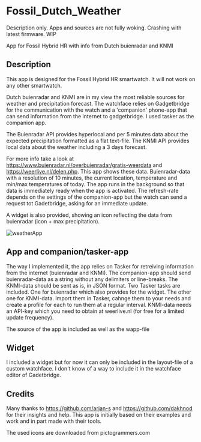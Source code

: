 # Fossil_Dutch_Weather
Description only. Apps and sources are not fully woking. Crashing with latest firmware. WIP

App for Fossil Hybrid HR with info from Dutch buienradar and KNMI
## Description
This app is designed for the Fossil Hybrid HR smartwatch. It will not work on any other smartwatch.

Dutch buienradar and KNMI are in my view the most reliable sources for weather and precipitation forecast. The watchface relies on Gadgetbridge for the communication with the watch and a 'companion' phone-app that can send information from the internet to gadgetbridge. I used tasker as the companion app.

The Buienradar API provides hyperlocal and per 5 minutes data about the expected precipitation formatted as a flat text-file.
The KNMI API provides local data about the weather including a 3 days forecast.

For more info take a look at https://www.buienradar.nl/overbuienradar/gratis-weerdata and https://weerlive.nl/delen.php.
This app shows these data. Buienradar-data with a resolution of 10 minutes, the current location, temperature and min/max temperatures of today. The app runs in the background so that data is immediately ready when the app is activated. The refresh-rate depends on the settings of the companion-app but the watch can send a request tot Gadetbridge, asking for an immediate update.

A widget is also provided, showing an icon reflecting the data from buienradar (icon + max precipitation).

![weatherApp](https://github.com/gjkrediet/Fossil_Dutch_Weather/assets/20277013/592ba441-fb95-47fd-bc55-4cc2fcae87ed)

## App and companion/tasker-app
The way I implemented it, the app relies on Tasker for retreiving information from the internet (buienradar and KNMI). The companion-app should send buienradar-data as a string without any delimiters or line-breaks. The KNMI-data should be sent as is, in JSON format.
Two Tasker tasks are included. One for buienradar which also provides for the widget. The other one for KNMI-data. Import them in Tasker, cahnge them to your needs and create a profile for each to run them at a regular interval. KNMI-data needs an API-key which you need to obtain at weerlive.nl (for free for a limited update frequency).

The source of the app is included as well as the wapp-file
## Widget
I included a widget but for now it can only be included in the layout-file of a custom watchface. I don't know of a way to include it in the watchface editor of Gadetbridge.

## Credits
Many thanks to https://github.com/arjan-s and https://github.com/dakhnod for their insights and help. This app is initially based on their examples and work and in part made with their tools.

The used icons are downloaded from pictogrammers.com
